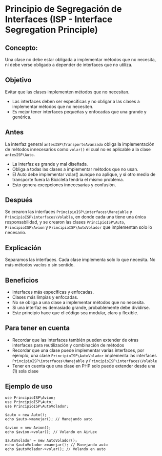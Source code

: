 # Principio de Segregación de Interfaces (ISP - Interface Segregation Principle)

## Concepto:
Una clase no debe estar obligada a implementar métodos que no necesita, ni debe verse obligado a depender de interfaces que no utiliza.

## Objetivo
Evitar que las clases implementen métodos que no necesitan.
- Las interfaces deben ser específicas y no obligar a las clases a implementar métodos que no necesiten.
- Es mejor tener interfaces pequeñas y enfocadas que una grande y genérica.

## Antes
La interfaz general `antesISP\TransporteAvanzado` obliga la implementación de métodos innecesarios como `volar()` el cual no es aplicable a la clase `antesISP\Auto`.

- La interfaz es grande y mal diseñada.
- Obliga a todas las clases a implementar métodos que no usan.
- El Auto debe implementar volar() aunque no aplique, y si otro medio de transporte fuera la Bicicleta tendría el mismo problema.
- Esto genera excepciones innecesarias y confusión.

## Después
Se crearon las interfaces `PrincipioISP\interfaces\Manejable` y `PrincipioISP\interfaces\Volable`, en donde cada una tiene una única responsabilidad, y se crearon las clases `PrincipioISP\Auto`,  `PrincipioISP\Avion` y `PrincipioISP\AutoVolador` que implementan solo lo necesario.

## Explicación
Separamos las interfaces. Cada clase implementa solo lo que necesita. No más métodos vacíos o sin sentido.

## Beneficios
- Interfaces más específicas y enfocadas.
- Clases más limpias y enfocadas.
- No se obliga a una clase a implementar métodos que no necesita.
- Si una interfaz es demasiado grande, probablemente debe dividirse.
- Este principio hace que el código sea modular, claro y flexible.

## Para tener en cuenta
- Recordar que las interfaces también pueden extender de otras interfaces para reutilización y combinación de métodos
- Recordar que una clase puede implementar varias interfaces, por ejemplo, una clase `PrincipioISP\AutoVolador` implementa las interfaces `PrincipioISP\interfaces\Manejable` y `PrincipioISP\interfaces\Volable`
- Tener en cuenta que una clase en PHP solo puede extender desde una (1) sola clase

## Ejemplo de uso
```
use PrincipioISP\Avion;
use PrincipioISP\Auto;
use PrincipioISP\AutoVolador;

$auto = new Auto();
echo $auto->manejar(); // Manejando auto

$avion = new Avion();
echo $avion->volar(); // Volando en AirLex

$autoVolador = new AutoVolador();
echo $autoVolador->manejar(); // Manejando auto
echo $autoVolador->volar(); // Volando en auto
```
